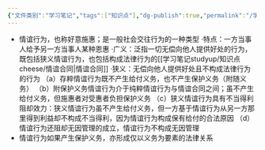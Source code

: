 ```yaml
---
{"文件类别":"学习笔记","tags":["知识点"],"dg-publish":true,"permalink":"/学习笔记studyup/知识点cheese/情谊行为/","dgPassFrontmatter":true,"created":"2024-07-06T10:45:19.374+08:00","updated":"2024-09-11T12:15:54.226+08:00"}
---
```


- 情谊行为，也称好意施惠；是一般社会交往行为的一种类型
·特点：一方当事人给予另一方当事人某种恩惠
·广义：泛指⼀切无偿向他人提供好处的行为，既包括狭义情谊行为，也包括构成法律行为的[[学习笔记studyup/知识点cheese/情谊合同\|情谊合同]]
·狭义：无偿向他人提供好处且不构成法律行为的行为
（a）存粹情谊行为既不产生给付义务，也不产生保护义务（附随义务）
（b）附保护义务情谊行为介于纯粹情谊行为与情谊合同之间；虽不产生给付义务，但施惠者对受惠者负担保护义务
（c）狭义情谊行为具有不当得利阻却效力：狭义情谊行为虽不产生给付义务，但一方基于情谊行为从另一方那里得到利益却不构成不当得利，因为情谊行为构成保有给付的合法原因
（d）情谊行为还阻却无因管理的成立，情谊行为不构成无因管理
- 情谊行为如果产生保护义务，亦形成仅以义务为要素的法律关系
